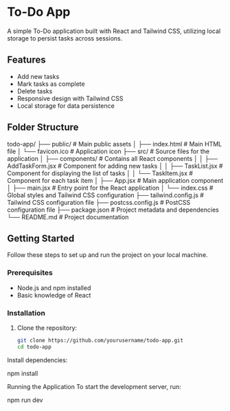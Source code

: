 # To-Do App

A simple To-Do application built with React and Tailwind CSS, utilizing local storage to persist tasks across sessions.

## Features

- Add new tasks
- Mark tasks as complete
- Delete tasks
- Responsive design with Tailwind CSS
- Local storage for data persistence

## Folder Structure

todo-app/
├── public/                      # Main public assets
│   ├── index.html              # Main HTML file
│   └── favicon.ico             # Application icon
├── src/                         # Source files for the application
│   ├── components/              # Contains all React components
│   │   ├── AddTaskForm.jsx      # Component for adding new tasks
│   │   ├── TaskList.jsx         # Component for displaying the list of tasks
│   │   └── TaskItem.jsx         # Component for each task item
│   ├── App.jsx                  # Main application component
│   ├── main.jsx                 # Entry point for the React application
│   └── index.css                # Global styles and Tailwind CSS configuration
├── tailwind.config.js           # Tailwind CSS configuration file
├── postcss.config.js            # PostCSS configuration file
├── package.json                 # Project metadata and dependencies
└── README.md                    # Project documentation





## Getting Started

Follow these steps to set up and run the project on your local machine.

### Prerequisites

- Node.js and npm installed
- Basic knowledge of React

### Installation

1. Clone the repository:

   ```bash
   git clone https://github.com/yourusername/todo-app.git
   cd todo-app
Install dependencies:

npm install



Running the Application
To start the development server, run:


npm run dev
